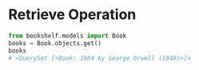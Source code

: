 # Retrieve Operation

```python
from bookshelf.models import Book
books = Book.objects.get()
books
# <QuerySet [<Book: 1984 by George Orwell (1949)>]>